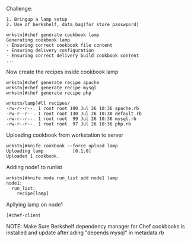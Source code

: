 Challenge:
```
1. Bringup a lamp setup
2. Use of berkshelf, data_bag(for store passwpord)
```

```
wrkstn]#chef generate cookbook lamp
Generating cookbook lamp
- Ensuring correct cookbook file content
- Ensuring delivery configuration
- Ensuring correct delivery build cookbook content
...
```

Now create the recipes inside cookbook lamp
```
wrkstn]#chef generate recipe apache
wrkstn]#chef generate recipe mysql
wrkstn]#chef generate recipe php
```

```
wrkstn/lamp]#ll recipes/
-rw-r--r--. 1 root root 100 Jul 26 10:36 apache.rb
-rw-r--r--. 1 root root 130 Jul 26 10:30 default.rb
-rw-r--r--. 1 root root  99 Jul 26 10:36 mysql.rb
-rw-r--r--. 1 root root  97 Jul 26 10:36 php.rb
```

Uploading cookbook from workstation to server
```
wrkstn]#knife cookbook --force upload lamp
Uploading lamp           [0.1.0]
Uploaded 1 cookbook.
```

Adding node1 to runlist
```
wrkstn]#knife node run_list add node1 lamp
node1:
  run_list:
    recipe[lamp]
```

Apllying lamp on node1
```
]#chef-client
```

NOTE: Make Sure Berkshelf dependency manager for Chef cookbooks is installed and update after ading "depends mysql" in metadata.rb
